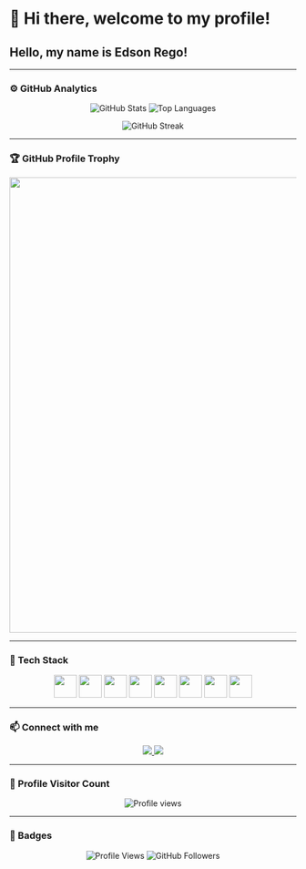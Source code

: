 # 👋 Hi there, welcome to my profile!
## Hello, my name is Edson Rego!

---

### ⚙️ GitHub Analytics

<p align="center">
  <img 
    src="https://github-readme-stats.vercel.app/api?username=edsonrego&theme=dark&hide_border=false&include_all_commits=true&count_private=true" 
    alt="GitHub Stats"
  />
  <img 
    src="https://github-readme-stats.vercel.app/api/top-langs/?username=edsonrego&theme=dark&hide_border=false&layout=compact&langs_count=8" 
    alt="Top Languages"
  />
</p>

<p align="center">
  <img 
    src="https://github-readme-streak-stats.herokuapp.com/?user=edsonrego&theme=dark&hide_border=false" 
    alt="GitHub Streak"
  />
</p>

---

### 🏆 GitHub Profile Trophy

<p align="center">
  <a href="https://github.com/ryo-ma/github-profile-trophy" title="GitHub Profile Trophies">
    <img width="800" src="https://github-profile-trophy.vercel.app/?username=edsonrego&column=8&theme=darkhub&no-frame=true&no-bg=true"/>
  </a>
</p>

---

### 🚀 Tech Stack
<p align="center">
  <img src="https://cdn.jsdelivr.net/gh/devicons/devicon/icons/java/java-original.svg" width="40" height="40"/>
  <img src="https://cdn.jsdelivr.net/gh/devicons/devicon/icons/javascript/javascript-original.svg" width="40" height="40"/>
  <img src="https://cdn.jsdelivr.net/gh/devicons/devicon/icons/typescript/typescript-original.svg" width="40" height="40"/>
  <img src="https://cdn.jsdelivr.net/gh/devicons/devicon/icons/react/react-original.svg" width="40" height="40"/>
  <img src="https://cdn.jsdelivr.net/gh/devicons/devicon/icons/docker/docker-original.svg" width="40" height="40"/>
  <img src="https://cdn.jsdelivr.net/gh/devicons/devicon/icons/linux/linux-original.svg" width="40" height="40"/>
  <img src="https://cdn.jsdelivr.net/gh/devicons/devicon/icons/terraform/terraform-original.svg" width="40" height="40"/>
  <img src="https://cdn.jsdelivr.net/gh/devicons/devicon/icons/amazonwebservices/amazonwebservices-original.svg" width="40" height="40"/>
</p>

---

### 📫 Connect with me
<p align="center">
  <!-- LinkedIn corrigido para o seu perfil informado -->
  <a href="https://www.linkedin.com/in/edson-rego-1b086216a/">
    <img src="https://img.shields.io/badge/-LinkedIn-0A66C2?style=flat&logo=linkedin&logoColor=white"/>
  </a>
  <!-- Email é placeholder: substitua pelo seu se quiser -->
  <a href="mailto:edsonxrego@gmail.com">
    <img src="https://img.shields.io/badge/-Gmail-EA4335?style=flat&logo=gmail&logoColor=white"/>
  </a>
</p>

---

### 📍 Profile Visitor Count

<p align="center">
  <img src="https://komarev.com/ghpvc/?username=edsonrego&label=Profile%20views&color=0e75b6&style=flat" alt="Profile views"/>
</p>

---

### 🔖 Badges
<p align="center">
  <img src="https://komarev.com/ghpvc/?username=edsonrego&color=blue" alt="Profile Views"/>
  <img src="https://img.shields.io/github/followers/edsonrego?style=social" alt="GitHub Followers"/>
</p>

